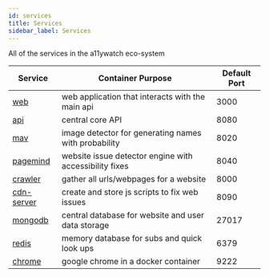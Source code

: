 ```yaml
---
id: services
title: Services
sidebar_label: Services
---
```


All of the services in the a11ywatch eco-system

| Service                                                 | Container Purpose                                      | Default Port |
| ------------------------------------------------------- | ------------------------------------------------------ | ------------ |
| [web](/documentation/web)                               | web application that interacts with the main api       | 3000         |
| [api](/documentation/api)                               | central core API                                       | 8080         |
| [mav](/documentation/mav)                               | image detector for generating names with probability   | 8020         |
| [pagemind](/documentation/pagemind)                     | website issue detector engine with accessibility fixes | 8040         |
| [crawler](/documentation/crawler)                       | gather all urls/webpages for a website                 | 8000         |
| [cdn-server](/documentation/cdn-server)                 | create and store js scripts to fix web issues          | 8090         |
| [mongodb](https://www.mongodb.com/)                     | central database for website and user data storage     | 27017        |
| [redis](https://www.redis.com/)                         | memory database for subs and quick look ups            | 6379         |
| [chrome](https://hub.docker.com/r/zenika/alpine-chrome) | google chrome in a docker container                    | 9222         |
